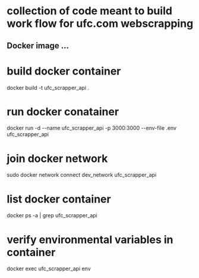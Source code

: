 # collection of code meant to build work flow for ufc.com webscrapping

## Docker image ...

# build docker container
docker build -t ufc_scrapper_api .

# run docker conatainer
docker run -d --name ufc_scrapper_api -p 3000:3000 --env-file .env ufc_scrapper_api

# join docker network
sudo docker network connect dev_network ufc_scrapper_api

# list docker container
docker ps -a | grep ufc_scrapper_api

# verify environmental variables in container
docker exec ufc_scrapper_api env 

